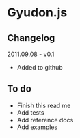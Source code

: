 # Gyudon.js

## Changelog
2011.09.08 - v0.1
 - Added to github

## To do
- Finish this read me
- Add tests
- Add reference docs
- Add examples
